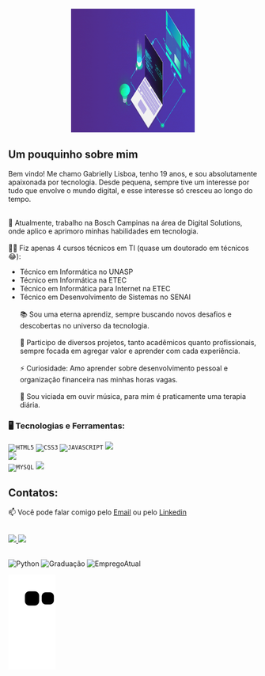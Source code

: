<p align="center">
  <a href="https://github.com/Gaby-Lisboa">
    <img src="gif_note.gif" height="250" width="250" alt="Unform" />
  </a>
</p>

<div dsplay="inline-block">



</div>



## Um pouquinho sobre mim

Bem vindo! Me chamo Gabrielly Lisboa, tenho 19 anos, e sou absolutamente apaixonada por tecnologia. Desde pequena, sempre tive um interesse por tudo que envolve o mundo digital, e esse interesse só cresceu ao longo do tempo.<br><br>

🔭 Atualmente, trabalho na Bosch Campinas na área de Digital Solutions, onde aplico e aprimoro minhas habilidades em tecnologia.<br><br>
👩‍💻 Fiz apenas 4 cursos técnicos em TI (quase um doutorado em técnicos 😂):<br>
- Técnico em Informática no UNASP<br>
- Técnico em Informática na ETEC<br>
- Técnico em Informática para Internet na ETEC<br>
- Técnico em Desenvolvimento de Sistemas no SENAI<br><br>
📚 Sou uma eterna aprendiz, sempre buscando novos desafios e descobertas no universo da tecnologia.<br><br>
👯 Participo de diversos projetos, tanto acadêmicos quanto profissionais, sempre focada em agregar valor e aprender com cada experiência.<br><br>
⚡ Curiosidade: Amo aprender sobre desenvolvimento pessoal e organização financeira nas minhas horas vagas.<br><br>
🎵 Sou viciada em ouvir música, para mim é praticamente uma terapia diária.



### 🖥️ Tecnologias e Ferramentas: 
<code><img  width="40px" src="https://cdn.jsdelivr.net/gh/devicons/devicon/icons/html5/html5-original-wordmark.svg" title = "HTML5"/></code>
<code><img  width="40px" src="https://cdn.jsdelivr.net/gh/devicons/devicon/icons/css3/css3-original-wordmark.svg" title = "CSS3"/></code>
<code><img  width="35px" src="https://cdn.jsdelivr.net/gh/devicons/devicon/icons/javascript/javascript-original.svg" title = "JAVASCRIPT"/></code>
<code><img  width="40px" src="https://cdn.jsdelivr.net/gh/devicons/devicon@latest/icons/python/python-original.svg"/> </code>
<code><img  width="40px" src="https://cdn.jsdelivr.net/gh/devicons/devicon@latest/icons/java/java-original.svg"/> </code>
<code><img  width="40px" src="https://cdn.jsdelivr.net/gh/devicons/devicon/icons/mysql/mysql-original.svg" title = "MYSQL"/></code>
<code><img width="40px" src="https://cdn.jsdelivr.net/gh/devicons/devicon@latest/icons/c/c-original.svg" /></code>

          
          
          
## Contatos:

📫 Você pode falar comigo pelo [Email](malito:gabriellylisboaa@gmail.com) ou pelo [Linkedin](https://www.linkedin.com/in/gabrielly-lisboa-b2830621b/) 
</br>


<br/>


<div>
<a href="https://github.com/Gaby-Lisboa">
<img loading="lazy" height="180em" src="https://github-readme-stats.vercel.app/api/top-langs/?username=Gaby-Lisboa&layout=compact&langs_count=7&theme=dracula"/>
<img loading="lazy" height="180em" src="https://github-readme-stats.vercel.app/api?username=Gaby-Lisboa&show_icons=true&theme=dracula&include_all_commits=true&count_private=true"/>
</a>
</div>

<br/>

![Python](https://img.shields.io/badge/Python-avan%C3%A7ado-green)
![Graduação](https://img.shields.io/badge/Gradua%C3%A7%C3%A3o_Ciencia_da_Computa%C3%A7%C3%A3o-UNICAMP-green)
![EmpregoAtual](https://img.shields.io/badge/Professor-SENAI-green)



![Snake animation](https://github.com/Gaby-Lisboa/Gaby-Lisboa/blob/output/github-contribution-grid-snake.svg)
